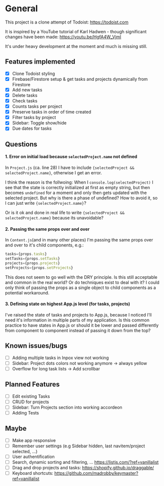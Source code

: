 # General

This project is a clone attempt of Todoist: https://todoist.com

It is inspired by a YouTube tutorial of Karl Hadwen - though significant changes have been made: https://youtu.be/HgfA4W_VjmI

It's under heavy development at the moment and much is missing still.

## Features implemented

- [x] Clone Todoist styling
- [x] Firebase/Firestore setup & get tasks and projects dynamically from Firestore
- [x] Add new tasks
- [x] Delete tasks
- [x] Check tasks
- [x] Counts tasks per project
- [x] Preserve tasks in order of time created
- [x] Filter tasks by project
- [x] Sidebar: Toggle show/hide
- [x] Due dates for tasks

## Questions

#### 1. Error on initial load because `selectedProject.name` not defined

In `Project.js` (ca. line 28) I have to include `{selectedProject && selectedProject.name}`, otherwise I get an error.

I think the reason is the follwoing: When I `console.log(selectedProject)` I see that the state is correctly initialized at first as empty string, but then becomes `undefined` for a moment and only then gets updated with the selected project. But why is there a phase of undefined? How to avoid it, so I can just write `{selectedProject.name}`?

Or is it ok and done in real life to write `{selectedProject && selectedProject.name}` because its unavoidable?

#### 2. Passing the same props over and over

In `Content.js`(and in many other places) I'm passing the same props over and over to it's child components, e.g.:

```javascript
tasks={props.tasks}
setTasks={props.setTasks}
projects={props.projects}
setProjects={props.setProjects}
```

This does not seem to go well with the DRY principle. Is this still acceptable and common in the real world? Or do techniques exist to deal with it? I could only think of passing the props as a single object to child components as a potential workaround.

#### 3. Defining state on highest App.js level (for tasks, projects)

I've raised the state of tasks and projects to App.js, because I noticed I'll need it's information in multiple parts of my application. Is this common practice to have states in App.js or should it be lower and passed differently from component to component instead of passing it down from the top?

## Known issues/bugs

- [ ] Adding multiple tasks in Inpox view not working
- [ ] Sidebar: Project dots colors not working anymore -> always yellow
- [ ] Overflow for long task lists -> Add scrollbar

## Planned Features

- [ ] Edit existing Tasks
- [ ] CRUD for projects
- [ ] Sidebar: Turn Projects section into working accordeon
- [ ] Adding Tests

## Maybe

- [ ] Make app responsive
- [ ] Remember user settings (e.g Sidebar hidden, last navitem/project selected, ...)
- [ ] User authentification
- [ ] Search, dynamic sorting and filtering, ... https://listjs.com/?ref=vanillalist
- [ ] Drag and drop projects and tasks: https://shopify.github.io/draggable/
- [ ] Keyboard shortcuts: https://github.com/madrobby/keymaster?ref=vanillalist
